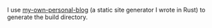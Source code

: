 I use [my-own-personal-blog](https://github.com/futurepaul/my-own-personal-blog/tree/genericify) (a static site generator I wrote in Rust) to generate the build directory.
